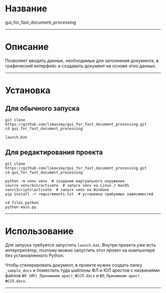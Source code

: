 # Название

gui_for_fast_document_processing

***


# Описание

Позволяет вводить данные, необходимые для заполнения документа, в графический интерфейс и создавать документ на основе этих данных.

***


# Установка

## Для обычного запуска

```
git clone https://github.com/limaximy/gui_for_fast_document_processing.git
cd gui_for_fast_document_processing

launch.bat
```

## Для редактирования проекта

```
git clone https://github.com/limaximy/gui_for_fast_document_processing.git
cd gui_for_fast_document_processing

python -m venv venv  # создание виртуального окружения
source venv/bin/activate  # запуск venv на Linux / macOS
venv\Scripts\activate  # запуск venv на Windows
pip install -r requirements.txt  # установка требуемых зависимостей

cd files_python
python main.py
```

***


# Использование

Для запуска требуется запустить `launch.bat`. Внутри проекта уже есть интерпретатор, поэтому можно запустить этот проект на компьютере без установленного Python.

Чтобы сгенерировать документ, в проекте нужно создать папку `_sample_docx` и поместить туда шаблоны ФЛ и ЮЛ арестов с названиями файлов `ФЛ (ИП)_Принимаем арест_ФССП.docx` и `ЮЛ_Принимаем арест_ ФССП.docx`. 

***
